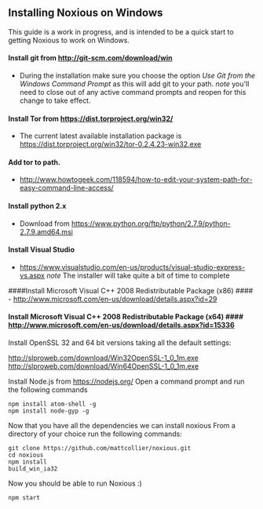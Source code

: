 ## Installing Noxious on Windows ##
This guide is a work in progress, and is intended to be a quick start to getting Noxious to work on Windows.

#### Install git from http://git-scm.com/download/win ####
- During the installation make sure you choose the option *Use Git from the Windows Command Prompt* as this will add git to your path. *note* you'll need to close out of any active command prompts and reopen for this change to take effect.

#### Install Tor from https://dist.torproject.org/win32/ ####
- The current latest available installation package is https://dist.torproject.org/win32/tor-0.2.4.23-win32.exe

#### Add tor to path. ####
- http://www.howtogeek.com/118594/how-to-edit-your-system-path-for-easy-command-line-access/

#### Install python 2.x ####
- Download from https://www.python.org/ftp/python/2.7.9/python-2.7.9.amd64.msi

#### Install Visual Studio ####
- https://www.visualstudio.com/en-us/products/visual-studio-express-vs.aspx
*note* The installer will take quite a bit of time to complete

####Install Microsoft Visual C++ 2008 Redistributable Package (x86) ####  - http://www.microsoft.com/en-us/download/details.aspx?id=29

#### Install Microsoft Visual C++ 2008 Redistributable Package (x64) #### http://www.microsoft.com/en-us/download/details.aspx?id=15336

Install OpenSSL 32 and 64 bit versions taking all the default settings:

http://slproweb.com/download/Win32OpenSSL-1_0_1m.exe
http://slproweb.com/download/Win64OpenSSL-1_0_1m.exe


Install Node.js from https://nodejs.org/
Open a command prompt and run the following commands
````
npm install atom-shell -g
npm install node-gyp -g
````

Now that you have all the dependencies we can install noxious
From a directory of your choice run the following commands:

````
git clone https://github.com/mattcollier/noxious.git
cd noxious
npm install
build_win_ia32
````

Now you should be able to run Noxious :)
````
npm start
````

